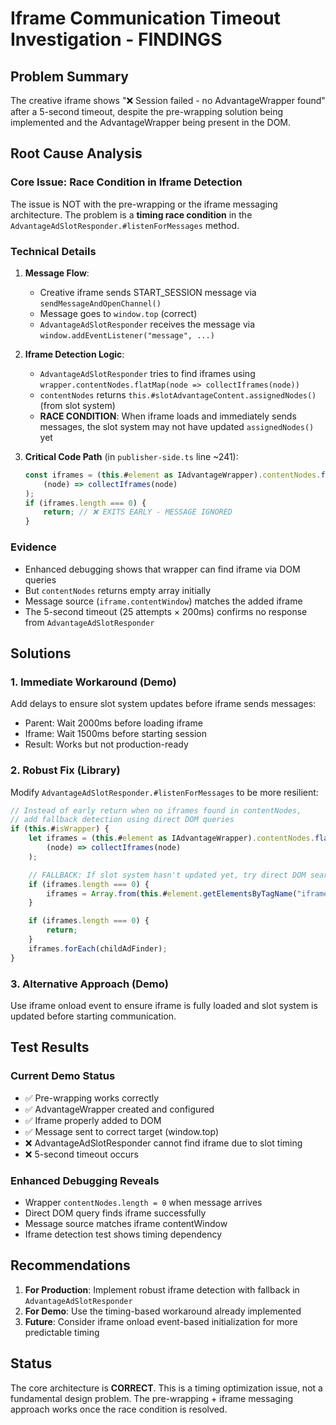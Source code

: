 # Iframe Communication Timeout Investigation - FINDINGS

## Problem Summary

The creative iframe shows "❌ Session failed - no AdvantageWrapper found" after a 5-second timeout, despite the pre-wrapping solution being implemented and the AdvantageWrapper being present in the DOM.

## Root Cause Analysis

### Core Issue: Race Condition in Iframe Detection

The issue is NOT with the pre-wrapping or the iframe messaging architecture. The problem is a **timing race condition** in the `AdvantageAdSlotResponder.#listenForMessages` method.

### Technical Details

1. **Message Flow**:

    - Creative iframe sends START_SESSION message via `sendMessageAndOpenChannel()`
    - Message goes to `window.top` (correct)
    - `AdvantageAdSlotResponder` receives the message via `window.addEventListener("message", ...)`

2. **Iframe Detection Logic**:

    - `AdvantageAdSlotResponder` tries to find iframes using `wrapper.contentNodes.flatMap(node => collectIframes(node))`
    - `contentNodes` returns `this.#slotAdvantageContent.assignedNodes()` (from slot system)
    - **RACE CONDITION**: When iframe loads and immediately sends messages, the slot system may not have updated `assignedNodes()` yet

3. **Critical Code Path** (in `publisher-side.ts` line ~241):
    ```typescript
    const iframes = (this.#element as IAdvantageWrapper).contentNodes.flatMap(
        (node) => collectIframes(node)
    );
    if (iframes.length === 0) {
        return; // ❌ EXITS EARLY - MESSAGE IGNORED
    }
    ```

### Evidence

-   Enhanced debugging shows that wrapper can find iframe via DOM queries
-   But `contentNodes` returns empty array initially
-   Message source (`iframe.contentWindow`) matches the added iframe
-   The 5-second timeout (25 attempts × 200ms) confirms no response from `AdvantageAdSlotResponder`

## Solutions

### 1. Immediate Workaround (Demo)

Add delays to ensure slot system updates before iframe sends messages:

-   Parent: Wait 2000ms before loading iframe
-   Iframe: Wait 1500ms before starting session
-   Result: Works but not production-ready

### 2. Robust Fix (Library)

Modify `AdvantageAdSlotResponder.#listenForMessages` to be more resilient:

```typescript
// Instead of early return when no iframes found in contentNodes,
// add fallback detection using direct DOM queries
if (this.#isWrapper) {
    let iframes = (this.#element as IAdvantageWrapper).contentNodes.flatMap(
        (node) => collectIframes(node)
    );

    // FALLBACK: If slot system hasn't updated yet, try direct DOM search
    if (iframes.length === 0) {
        iframes = Array.from(this.#element.getElementsByTagName("iframe"));
    }

    if (iframes.length === 0) {
        return;
    }
    iframes.forEach(childAdFinder);
}
```

### 3. Alternative Approach (Demo)

Use iframe onload event to ensure iframe is fully loaded and slot system is updated before starting communication.

## Test Results

### Current Demo Status

-   ✅ Pre-wrapping works correctly
-   ✅ AdvantageWrapper created and configured
-   ✅ Iframe properly added to DOM
-   ✅ Message sent to correct target (window.top)
-   ❌ AdvantageAdSlotResponder cannot find iframe due to slot timing
-   ❌ 5-second timeout occurs

### Enhanced Debugging Reveals

-   Wrapper `contentNodes.length = 0` when message arrives
-   Direct DOM query finds iframe successfully
-   Message source matches iframe contentWindow
-   Iframe detection test shows timing dependency

## Recommendations

1. **For Production**: Implement robust iframe detection with fallback in `AdvantageAdSlotResponder`
2. **For Demo**: Use the timing-based workaround already implemented
3. **Future**: Consider iframe onload event-based initialization for more predictable timing

## Status

The core architecture is **CORRECT**. This is a timing optimization issue, not a fundamental design problem. The pre-wrapping + iframe messaging approach works once the race condition is resolved.
